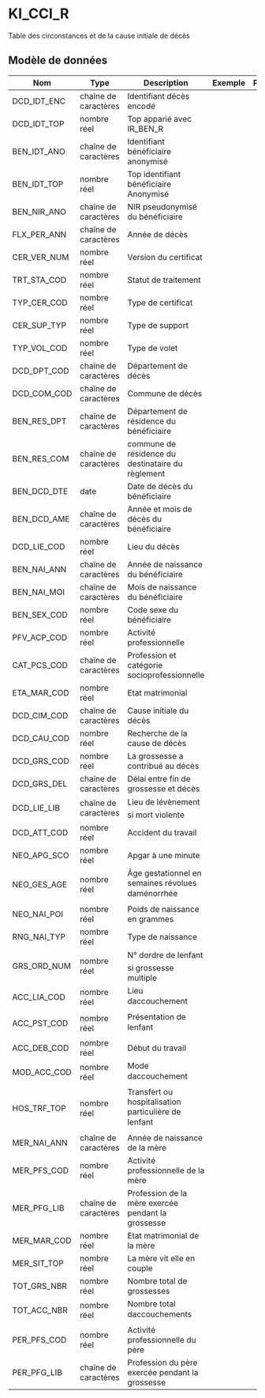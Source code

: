 # KI_CCI_R

Table des circonstances et de la cause initiale de décès


## Modèle de données

|Nom|Type|Description|Exemple|Propriétés|
|-|-|-|-|-|
|DCD_IDT_ENC|chaîne de caractères|Identifiant décès encodé|||
|DCD_IDT_TOP|nombre réel|Top apparié avec IR_BEN_R|||
|BEN_IDT_ANO|chaîne de caractères|Identifiant bénéficiaire anonymisé|||
|BEN_IDT_TOP|nombre réel|Top identifiant bénéficiaire Anonymisé|||
|BEN_NIR_ANO|chaîne de caractères|NIR pseudonymisé du bénéficiaire|||
|FLX_PER_ANN|chaîne de caractères|Année de décès|||
|CER_VER_NUM|nombre réel|Version du certificat|||
|TRT_STA_COD|nombre réel|Statut de traitement|||
|TYP_CER_COD|nombre réel|Type de certificat|||
|CER_SUP_TYP|nombre réel|Type de support|||
|TYP_VOL_COD|nombre réel|Type de volet|||
|DCD_DPT_COD|chaîne de caractères|Département de décès|||
|DCD_COM_COD|chaîne de caractères|Commune de décès|||
|BEN_RES_DPT|chaîne de caractères|Département de résidence du bénéficiaire|||
|BEN_RES_COM|chaîne de caractères|commune de résidence du destinataire du règlement|||
|BEN_DCD_DTE|date|Date de décès du bénéficiaire|||
|BEN_DCD_AME|chaîne de caractères|Année et mois de décès du bénéficiaire|||
|DCD_LIE_COD|nombre réel|Lieu du décès|||
|BEN_NAI_ANN|chaîne de caractères|Année de naissance du bénéficiaire|||
|BEN_NAI_MOI|chaîne de caractères|Mois de naissance du bénéficiaire|||
|BEN_SEX_COD|nombre réel|Code sexe du bénéficiaire|||
|PFV_ACP_COD|nombre réel|Activité professionnelle|||
|CAT_PCS_COD|chaîne de caractères|Profession et catégorie socioprofessionnelle|||
|ETA_MAR_COD|nombre réel|Etat matrimonial|||
|DCD_CIM_COD|chaîne de caractères|Cause initiale du décès|||
|DCD_CAU_COD|nombre réel|Recherche de la cause de décès|||
|DCD_GRS_COD|nombre réel|La grossesse a contribué au décès|||
|DCD_GRS_DEL|chaîne de caractères|Délai entre fin de grossesse et décès|||
|DCD_LIE_LIB|chaîne de caractères|Lieu de lévènement si mort violente|||
|DCD_ATT_COD|nombre réel|Accident du travail|||
|NEO_APG_SCO|nombre réel|Apgar à une minute|||
|NEO_GES_AGE|nombre réel|Âge gestationnel en semaines révolues daménorrhée|||
|NEO_NAI_POI|nombre réel|Poids de naissance en grammes|||
|RNG_NAI_TYP|nombre réel|Type de naissance|||
|GRS_ORD_NUM|nombre réel|N° dordre de lenfant si grossesse multiple|||
|ACC_LIA_COD|nombre réel|Lieu daccouchement|||
|ACC_PST_COD|nombre réel|Présentation de lenfant|||
|ACC_DEB_COD|nombre réel|Début du travail|||
|MOD_ACC_COD|nombre réel|Mode daccouchement|||
|HOS_TRF_TOP|nombre réel|Transfert ou hospitalisation particulière de lenfant|||
|MER_NAI_ANN|chaîne de caractères|Année de naissance de la mère|||
|MER_PFS_COD|nombre réel|Activité professionnelle de la mère|||
|MER_PFG_LIB|chaîne de caractères|Profession de la mère exercée pendant la grossesse|||
|MER_MAR_COD|nombre réel|Etat matrimonial de la mère|||
|MER_SIT_TOP|nombre réel|La mère vit elle en couple|||
|TOT_GRS_NBR|nombre réel|Nombre total de grossesses|||
|TOT_ACC_NBR|nombre réel|Nombre total daccouchements|||
|PER_PFS_COD|nombre réel|Activité professionnelle du père|||
|PER_PFG_LIB|chaîne de caractères|Profession du père exercée pendant la grossesse|||
